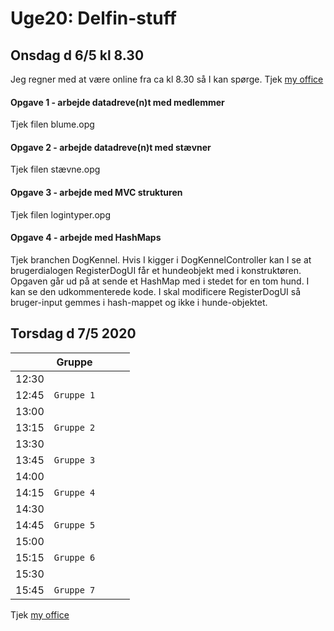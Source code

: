 # Uge20: Delfin-stuff
## Onsdag d 6/5 kl 8.30
Jeg regner med at være online fra ca kl 8.30 så I kan spørge. 
Tjek [my office](https://cphbusiness.zoom.us/my/cphwulf)

#### Opgave 1 - arbejde datadreve(n)t med medlemmer
Tjek filen blume.opg

#### Opgave 2 - arbejde datadreve(n)t med stævner
Tjek filen stævne.opg

#### Opgave 3 - arbejde med MVC strukturen
Tjek filen logintyper.opg

#### Opgave 4 - arbejde med HashMaps
Tjek branchen DogKennel.
Hvis I kigger i DogKennelController kan I se at brugerdialogen RegisterDogUI får et hundeobjekt med i konstruktøren.
Opgaven går ud på at sende et HashMap med i stedet for en tom hund. I kan se den udkommenterede kode.
I skal modificere RegisterDogUI så bruger-input gemmes i hash-mappet og ikke i hunde-objektet. 


## Torsdag d 7/5 2020 

|     | Gruppe || ||
| --- | ------- |------- | -------------- |------------------- |
| 12:30 |      |        |                |                    | 
| 12:45 |`Gruppe 1`       |        |               |                    | 
| 13:00 | |        |||                     
| 13:15 |`Gruppe 2`             |  |||
| 13:30 | |  |||
| 13:45 | `Gruppe 3`       |   |||
| 14:00 | || | |
| 14:15 |`Gruppe 4`       ||||
| 14:30 | |  | | |
| 14:45 | `Gruppe 5`      |  | | |
| 15:00 | | | | |
| 15:15 |`Gruppe 6`      ||||
| 15:30 |  ||  | |
| 15:45 | `Gruppe 7` || | |


Tjek [my office](https://cphbusiness.zoom.us/my/cphwulf)
